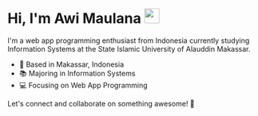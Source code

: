<!-- More info, tips and tricks for making GitHub Profile README can be found in my article at https://towardsdatascience.com/build-a-stunning-readme-for-your-github-profile-9b80434fe5d7 -->
# Hi, I'm Awi Maulana <img src="https://raw.githubusercontent.com/MartinHeinz/MartinHeinz/master/wave.gif" width="30px">

I'm a web app programming enthusiast from Indonesia currently studying Information Systems at the State Islamic University of Alauddin Makassar.

- 🌆 Based in Makassar, Indonesia
- 📚 Majoring in Information Systems
- 💻 Focusing on Web App Programming

Let's connect and collaborate on something awesome! 💪
